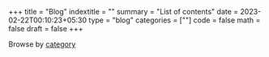 +++
title = "Blog"
indextitle = ""
summary = "List of contents"
date = 2023-02-22T00:10:23+05:30
type = "blog"
categories = [""]
code = false
math = false
draft = false
+++

Browse by [category](/categories)
